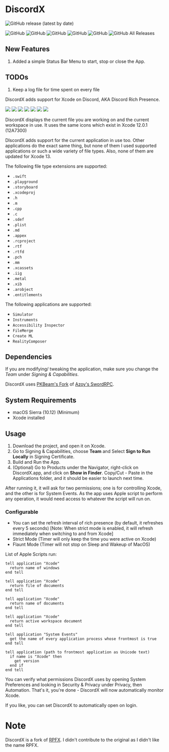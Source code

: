 # DiscordX
![GitHub release (latest by date)](https://img.shields.io/github/v/release/AsadAzam/DiscordX?style=for-the-badge)

![GitHub](https://img.shields.io/github/license/AsadAzam/DiscordX?style=for-the-badge)
![GitHub](https://img.shields.io/github/issues-raw/AsadAzam/DiscordX?style=for-the-badge)
![GitHub](https://img.shields.io/github/issues-closed-raw/AsadAzam/DiscordX?style=for-the-badge)
![GitHub](https://img.shields.io/github/issues-pr/AsadAzam/DiscordX?style=for-the-badge)
![GitHub](https://img.shields.io/github/last-commit/AsadAzam/DiscordX?style=for-the-badge)
![GitHub All Releases](https://img.shields.io/github/downloads/AsadAzam/Discordx/total?style=for-the-badge)

## New Features
1. Added a simple Status Bar Menu to start, stop or close the App.

## TODOs
1. Keep a log file for time spent on every file

DiscordX adds support for Xcode on Discord, AKA Discord Rich Presence.

<p float="center">
  <img src="https://user-images.githubusercontent.com/32137859/94646396-cc2da880-030b-11eb-9c5a-69ce0fe9a993.png">
  <img src="https://user-images.githubusercontent.com/32137859/94650644-b8d30b00-0314-11eb-94f4-d6434d3d1d76.png">
  <img src="https://user-images.githubusercontent.com/32137859/94650802-05b6e180-0315-11eb-93f0-785db0328552.png">
  <img src="https://user-images.githubusercontent.com/32137859/94650965-46aef600-0315-11eb-84cf-5f1cf3f109f7.png">
  <img src="https://user-images.githubusercontent.com/32137859/94651142-98f01700-0315-11eb-8fdb-c11510aaa59b.png">
  <img src="https://user-images.githubusercontent.com/32137859/94651232-c4730180-0315-11eb-90cd-1ef5af4eacbe.png">
  <img src="https://user-images.githubusercontent.com/32137859/94651330-ef5d5580-0315-11eb-96f8-7b633830f950.png">
</p>

DiscordX displays the current file you are working on and the current workspace in use. It uses the same icons which exist in Xcode 12.0.1 (12A7300)

DIscordX adds support for the current application in use too. Other applications do the exact same thing, but none of them I used supported applications or such a wide variety of file types. Also, none of them are updated for Xcode 13.

The following file type extensions are supported:
- `.swift`
- `.playground`
- `.storyboard`
- `.xcodeproj`
- `.h`
- `.m`
- `.cpp`
- `.c`
- `.sdef`
- `.plist`
- `.md`
- `.appex`
- `.rcproject`
- `.rtf`
- `.rtfd`
- `.pch`
- `.mm`
- `.xcassets`
- `.iig`
- `.metal`
- `.xib`
- `.arobject`
- `.entitlements`

The following applications are supported:
- `Simulator`
- `Instruments`
- `Accessibility Inspector`
- `FileMerge`
- `Create ML`
- `RealityComposer`

## Dependencies
If you are modifying/ tweaking the application, make sure you change the *Team* under *Signing & Capabilities*.

DiscordX uses [PKBeam's Fork](https://github.com/PKBeam/SwordRPC) of [Azoy's SwordRPC](https://github.com/Azoy/SwordRPC).

## System Requirements
- macOS Sierra (10.12) (Minimum)
- Xcode installed

## Usage
1. Download the project, and open it on Xcode.
2. Go to Signing & Capabilities, choose **Team** and Select **Sign to Run Locally** in Signing Certificate.
3. Build and Run the App.
4. (Optional) Go to Products under the Navigator, right-click on DiscordX.app, and click on **Show in Finder**. Copy/Cut - Paste in the Applications folder, and it should be easier to launch next time.

After running it, it will ask for two permissions; one is for controlling Xcode, and the other is for System Events. As the app uses Apple script to perform any operation, it would need access to whatever the script will run on.

### Configurable
- You can set the refresh interval of rich presence (by default, it refreshes every 5 seconds) [Note: When strict mode is enabled, it will refresh immediately when switching to and from Xcode]
- Strict Mode (Timer will only keep the time you were active on Xcode)
- Flaunt Mode (Timer will not stop on Sleep and Wakeup of MacOS)

List of Apple Scripts run:
```
tell application "Xcode"
  return name of windows
end tell
```
```
tell application "Xcode"
  return file of documents
end tell
```
```
tell application "Xcode"
  return name of documents
end tell
```
```
tell application "Xcode"
  return active workspace document
end tell
```
```
tell application "System Events"
  get the name of every application process whose frontmost is true
end tell
```
```
tell application (path to frontmost application as Unicode text)
  if name is "Xcode" then
    get version
  end if
end tell
```

You can verify what permissions DiscordX uses by opening System Preferences and looking in Security & Privacy under Privacy, then Automation.
That's it, you're done - DiscordX will now automatically monitor Xcode.

If you like, you can set DiscordX to automatically open on login.

# Note
DiscordX is a fork of [RPFX](https://github.com/PKBeam/RPFX). I didn't contribute to the original as I didn't like the name RPFX.
